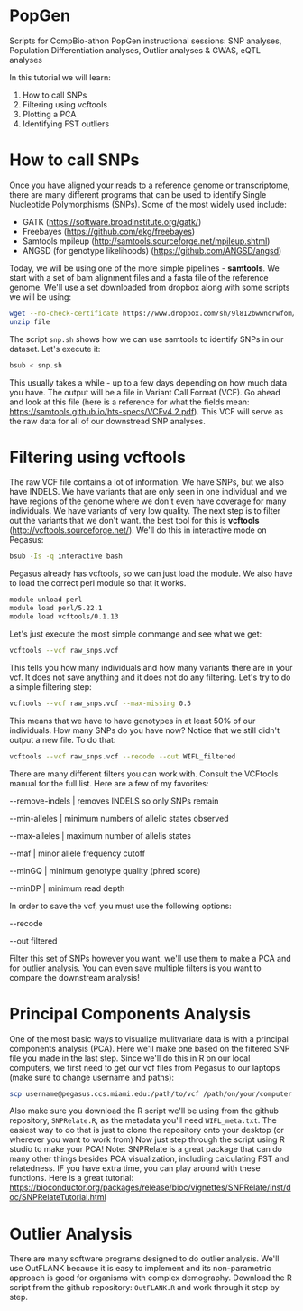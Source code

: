 # PopGen
Scripts for CompBio-athon PopGen instructional sessions: SNP analyses, Population Differentiation analyses, Outlier analyses &amp; GWAS, eQTL analyses

In this tutorial we will learn:
  1) How to call SNPs
  2) Filtering using vcftools
  3) Plotting a PCA
  4) Identifying FST outliers


# How to call SNPs
Once you have aligned your reads to a reference genome or transcriptome, there are many different programs that can be used to identify Single Nucleotide Polymorphisms (SNPs). Some of the most widely used include:
  * GATK (https://software.broadinstitute.org/gatk/)
  * Freebayes (https://github.com/ekg/freebayes)
  * Samtools mpileup (http://samtools.sourceforge.net/mpileup.shtml)
  * ANGSD (for genotype likelihoods) (https://github.com/ANGSD/angsd)

Today, we will be using one of the more simple pipelines - **samtools**. We start with a set of bam alignment files and a fasta file of the reference genome. We'll use a set downloaded from dropbox along with some scripts we will be using:

```bash
wget --no-check-certificate https://www.dropbox.com/sh/9l812bwwnorwfom/AAAF3VYK1VmVLMlXzeR-aWtFa?dl=1
unzip file
```

The script `snp.sh` shows how we can use samtools to identify SNPs in our dataset. Let's execute it:

```bash
bsub < snp.sh
```

This usually takes a while - up to a few days depending on how much data you have. The output will be a file in Variant Call Format (VCF). Go ahead and look at this file (here is a reference for what the fields mean: https://samtools.github.io/hts-specs/VCFv4.2.pdf). This VCF will serve as the raw data for all of our downstread SNP analyses.

# Filtering using vcftools
The raw VCF file contains a lot of information. We have SNPs, but we also have INDELS. We have variants that are only seen in one individual and we have regions of the genome where we don't even have coverage for many individuals. We have variants of very low quality. The next step is to filter out the variants that we don't want. the best tool for this is **vcftools** (http://vcftools.sourceforge.net/). We'll do this in interactive mode on Pegasus:
```bash
bsub -Is -q interactive bash
```
Pegasus already has vcftools, so we can just load the module. We also have to load the correct perl module so that it works.
```bash
module unload perl
module load perl/5.22.1
module load vcftools/0.1.13
```
Let's just execute the most simple commange and see what we get:
```bash
vcftools --vcf raw_snps.vcf
```
This tells you how many individuals and how many variants there are in your vcf. It does not save anything and it does not do any filtering. Let's try to do a simple filtering step:
```bash
vcftools --vcf raw_snps.vcf --max-missing 0.5
```
This means that we have to have genotypes in at least 50% of our individuals. How many SNPs do you have now? Notice that we still didn't output a new file. To do that:
```bash
vcftools --vcf raw_snps.vcf --recode --out WIFL_filtered
```
There are many different filters you can work with. Consult the VCFtools manual for the full list. Here are a few of my favorites:

  --remove-indels | removes INDELS so only SNPs remain
  
  --min-alleles | minimum numbers of allelic states observed
  
  --max-alleles | maximum number of allelis states
  
  --maf | minor allele frequency cutoff
  
  --minGQ | minimum genotype quality (phred score)
  
  --minDP | minimum read depth
  
In order to save the vcf, you must use the following options:

  --recode
  
  --out filtered

Filter this set of SNPs however you want, we'll use them to make a PCA and for outlier analysis. You can even save multiple filters is you want to compare the downstream analysis!


# Principal Components Analysis
One of the most basic ways to visualize mulitvariate data is with a principal components analysis (PCA). Here we'll make one based on the filtered SNP file you made in the last step. Since we'll do this in R on our local computers, we first need to get our vcf files from Pegasus to our laptops (make sure to change username and paths):
```bash
scp username@pegasus.ccs.miami.edu:/path/to/vcf /path/on/your/computer
```
Also make sure you download the R script we'll be using from the github repository, `SNPRelate.R`, as the metadata you'll need `WIFL_meta.txt`. The easiest way to do that is just to clone the repository onto your desktop (or wherever you want to work from)
Now just step through the script using R studio to make your PCA!
Note: SNPRelate is a great package that can do many other things besides PCA visualization, including calculating FST and relatedness. IF you have extra time, you can play around with these functions. Here is a great tutorial: https://bioconductor.org/packages/release/bioc/vignettes/SNPRelate/inst/doc/SNPRelateTutorial.html

# Outlier Analysis
There are many software programs designed to do outlier analysis. We'll use OutFLANK because it is easy to implement and its non-parametric approach is good for organisms with complex demography. Download the R script from the github repository: `OutFLANK.R` and work through it step by step.
